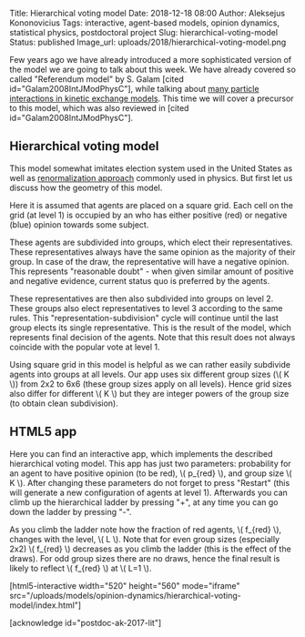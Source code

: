Title: Hierarchical voting model
Date: 2018-12-18 08:00
Author: Aleksejus Kononovicius
Tags: interactive, agent-based models, opinion dynamics, statistical physics, postdoctoral project
Slug: hierarchical-voting-model
Status: published
Image_url: uploads/2018/hierarchical-voting-model.png

Few years ago we have already introduced a more sophisticated version
of the model we are going to talk about this week. We have already
covered so called "Referendum model" by S. Galam [cited id="Galam2008IntJModPhysC"],
while talking about
[many particle interactions in kinetic exchange models]({filename}/articles/2014/many-particle-interaction-in-the-kinetic-exchange-models.md).
This time we will cover a precursor to this model, which was also reviewed in
[cited id="Galam2008IntJModPhysC"].
<!--more-->

## Hierarchical voting model

This model somewhat imitates election system used in the United States as well
as [renormalization approach](https://en.wikipedia.org/wiki/Renormalization_group)
commonly used in physics. But first let us discuss how the geometry of this model.

Here it is assumed that agents are placed on a square grid. Each cell on the
grid (at level 1) is occupied by an who has either positive (red) or negative
(blue) opinion towards some subject.

These agents are subdivided into groups, which elect their representatives.
These representatives always have the same opinion as the majority of their
group. In case of the draw, the representative will have a negative opinion.
This represents "reasonable doubt" - when given similar amount of positive and
negative evidence, current status quo is preferred by the agents.

These representatives are then also subdivided into groups on level 2. These
groups also elect representatives to level 3 according to the same rules. This
"representation-subdivision" cycle will continue until the last group elects
its single representative. This is the result of the model, which represents
final decision of the agents. Note that this result does not always coincide
with the popular vote at level 1.

Using square grid in this model is helpful as we can rather easily subdivide
agents into groups at all levels. Our app uses six different group sizes
(\\\( K \\\)) from 2x2 to 6x6 (these group sizes apply on all levels). Hence
grid sizes also differ for different \\\( K \\\) but they are integer powers of
the group size (to obtain clean subdivision).

## HTML5 app

Here you can find an interactive app, which implements the described
hierarchical voting model. This app has just two parameters: probability for
an agent to have positive opinion (to be red), \\\( p\_{red} \\\), and group
size \\\( K \\\). After changing these parameters do not forget to press
"Restart" (this will generate a new configuration of agents at level 1).
Afterwards you can climb up the hierarchical ladder by pressing "+", at any time
you can go down the ladder by pressing "-".

As you climb the ladder note how the fraction of red agents, \\\( f\_{red} \\\),
changes with the level, \\\( L \\\). Note that for even group sizes (especially
2x2) \\\( f\_{red} \\\) decreases as you climb the ladder (this is the effect
of the draws). For odd group sizes there are no draws, hence the final result
is likely to reflect \\\( f\_{red} \\\) at \\\( L=1 \\\).

[html5-interactive width="520" height="560" mode="iframe"
src="/uploads/models/opinion-dynamics/hierarchical-voting-model/index.html"]

[acknowledge id="postdoc-ak-2017-lit"]

